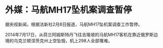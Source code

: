 # 外媒：马航MH17坠机案调查暂停

据央视新闻，根据法新社2月8日报道，马航MH17坠机案调查工作暂停。

2014年7月17日，从荷兰阿姆斯特丹飞往吉隆坡的马航MH17客机在靠近俄罗斯边境的乌克兰顿涅茨克州上空坠毁，机上298人全部罹难。


